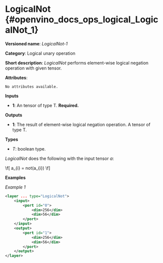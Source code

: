 # LogicalNot {#openvino_docs_ops_logical_LogicalNot_1}

**Versioned name**: *LogicalNot-1*

**Category**: Logical unary operation 

**Short description**: *LogicalNot* performs element-wise logical negation operation with given tensor.

**Attributes**:

    No attributes available.

**Inputs**

* **1**: An tensor of type T. **Required.**

**Outputs**

* **1**: The result of element-wise logical negation operation. A tensor of type T.

**Types**

* *T*: boolean type.

*LogicalNot* does the following with the input tensor *a*:

\f[
a_{i} = not(a_{i})
\f]

**Examples**

*Example 1*

```xml
<layer ... type="LogicalNot">
    <input>
        <port id="0">
            <dim>256</dim>
            <dim>56</dim>
        </port>
    </input>
    <output>
        <port id="1">
            <dim>256</dim>
            <dim>56</dim>
        </port>
    </output>
</layer>
```